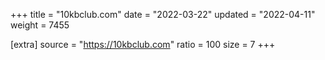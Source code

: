 +++
title = "10kbclub.com"
date = "2022-03-22"
updated = "2022-04-11"
weight = 7455

[extra]
source = "https://10kbclub.com"
ratio = 100
size = 7
+++
